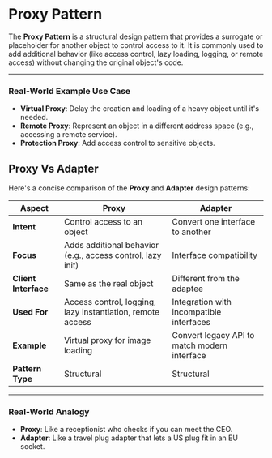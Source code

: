 # Proxy Pattern
The **Proxy Pattern** is a structural design pattern that provides a surrogate or placeholder for another object to control access to it. It is commonly used to add additional behavior (like access control, lazy loading, logging, or remote access) without changing the original object's code.

---

### **Real-World Example Use Case**
- **Virtual Proxy**: Delay the creation and loading of a heavy object until it's needed.
- **Remote Proxy**: Represent an object in a different address space (e.g., accessing a remote service).
- **Protection Proxy**: Add access control to sensitive objects.


## Proxy Vs Adapter
Here's a concise comparison of the **Proxy** and **Adapter** design patterns:

| Aspect              | **Proxy**                                   | **Adapter**                                     |
|---------------------|---------------------------------------------|-------------------------------------------------|
| **Intent**           | Control access to an object                 | Convert one interface to another                |
| **Focus**            | Adds additional behavior (e.g., access control, lazy init) | Interface compatibility                        |
| **Client Interface** | Same as the real object                     | Different from the adaptee                      |
| **Used For**         | Access control, logging, lazy instantiation, remote access | Integration with incompatible interfaces        |
| **Example**          | Virtual proxy for image loading             | Convert legacy API to match modern interface    |
| **Pattern Type**     | Structural                                   | Structural                                      |

---

### Real-World Analogy

- **Proxy**: Like a receptionist who checks if you can meet the CEO.
- **Adapter**: Like a travel plug adapter that lets a US plug fit in an EU socket.




